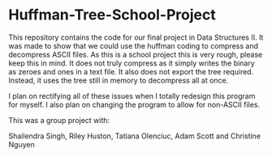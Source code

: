 # Huffman-Tree-School-Project
This repository contains the code for our final project in Data Structures II. It was made to show that we could use the huffman coding to compress and decompress ASCII files. As this is a school project this is very rough, please keep this in mind. It does not truly compress as it simply writes the binary as zeroes and ones in a text file. It also does not export the tree required. Instead, it uses the tree still in memory to decompress all at once. 

I plan on rectifying all of these issues when I totally redesign this program for myself. I also plan on changing the program to allow for non-ASCII files.

This was a group project with:

Shailendra Singh, Riley Huston, Tatiana Olenciuc, Adam Scott and Christine Nguyen
